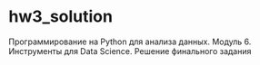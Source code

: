 # hw3_solution
Программирование на Python для анализа данных. Модуль 6. Инструменты для Data Science. Решение финального задания 

